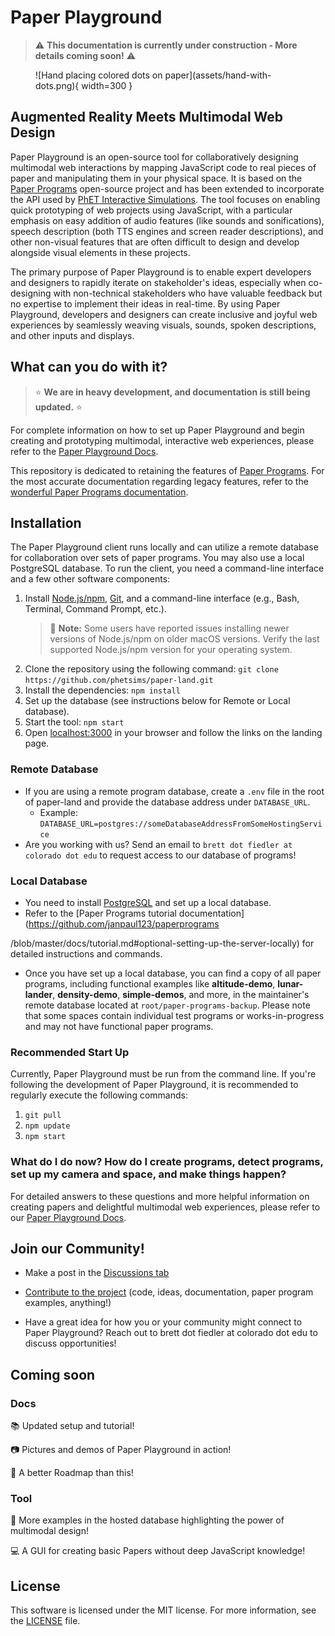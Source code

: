 # Paper Playground 

> :warning: **This documentation is currently under construction - More details coming soon!** :warning:

<figure markdown>
  ![Hand placing colored dots on paper](assets/hand-with-dots.png){ width=300 }
  <figcaption></figcaption>
</figure>

## Augmented Reality Meets Multimodal Web Design

Paper Playground is an open-source tool for collaboratively designing multimodal web interactions by mapping JavaScript code to real pieces of paper and manipulating them in your physical space. It is based on the [Paper Programs](https://paperprograms.org) open-source project and has been extended to incorporate the API used by [PhET Interactive Simulations](https://www.github.com/phetsims/). The tool focuses on enabling quick prototyping of web projects using JavaScript, with a particular emphasis on easy addition of audio features (like sounds and sonifications), speech description (both TTS engines and screen reader descriptions), and other non-visual features that are often difficult to design and develop alongside visual elements in these projects.

The primary purpose of Paper Playground is to enable expert developers and designers to rapidly iterate on stakeholder's ideas, especially when co-designing with non-technical stakeholders who have valuable feedback but no expertise to implement their ideas in real-time. By using Paper Playground, developers and designers can create inclusive and joyful web experiences by seamlessly weaving visuals, sounds, spoken descriptions, and other inputs and displays.

## What can you do with it?

> :star: **We are in heavy development, and documentation is still being updated.** :star:

For complete information on how to set up Paper Playground and begin creating and prototyping multimodal, interactive web experiences, please refer to the [Paper Playground Docs](https://phetsims.github.io/paper-land/).

This repository is dedicated to retaining the features of [Paper Programs](https://paperprograms.org). For the most accurate documentation regarding legacy features, refer to the [wonderful Paper Programs documentation](https://github.com/janpaul123/paperprograms/blob/master/docs/).

## Installation

The Paper Playground client runs locally and can utilize a remote database for collaboration over sets of paper programs. You may also use a local PostgreSQL database. To run the client, you need a command-line interface and a few other software components:

1. Install [Node.js/npm](https://nodejs.org/en/), [Git](https://git-scm.com/), and a command-line interface (e.g., Bash, Terminal, Command Prompt, etc.).
   > :red_circle: **Note:** Some users have reported issues installing newer versions of Node.js/npm on older macOS versions. Verify the last supported Node.js/npm version for your operating system.
2. Clone the repository using the following command: `git clone https://github.com/phetsims/paper-land.git`
3. Install the dependencies: `npm install`
4. Set up the database (see instructions below for Remote or Local database).
5. Start the tool: `npm start`
6. Open [localhost:3000](http://localhost:3000/) in your browser and follow the links on the landing page.

### Remote Database

- If you are using a remote program database, create a `.env` file in the root of paper-land and provide the database address under `DATABASE_URL`.
  - Example: `DATABASE_URL=postgres://someDatabaseAddressFromSomeHostingService`
- Are you working with us? Send an email to `brett dot fiedler at colorado dot edu` to request access to our database of programs!

### Local Database

- You need to install [PostgreSQL](https://www.postgresql.org/download/) and set up a local database.
- Refer to the [Paper Programs tutorial documentation](https://github.com/janpaul123/paperprograms

/blob/master/docs/tutorial.md#optional-setting-up-the-server-locally) for detailed instructions and commands.
- Once you have set up a local database, you can find a copy of all paper programs, including functional examples like **altitude-demo**, **lunar-lander**, **density-demo**, **simple-demos**, and more, in the maintainer's remote database located at `root/paper-programs-backup`. Please note that some spaces contain individual test programs or works-in-progress and may not have functional paper programs.

### Recommended Start Up

Currently, Paper Playground must be run from the command line. If you're following the development of Paper Playground, it is recommended to regularly execute the following commands:

1. `git pull`
2. `npm update`
3. `npm start`

### What do I do now? How do I create programs, detect programs, set up my camera and space, and make things happen?

For detailed answers to these questions and more helpful information on creating papers and delightful multimodal web experiences, please refer to our [Paper Playground Docs](https://phetsims.github.io/paper-land).

## Join our Community! 

- Make a post in the [Discussions tab](https://github.com/phetsims/paper-land/discussions/)
<!-- - Join us on our [Matrix Space](https://matrix.to/#/#interactive-paper-programming:matrix.org) -->
- [Contribute to the project](https://phetsims.github.io/paper-land/CONTRIBUTING/) (code, ideas, documentation, paper program examples, anything!)
<!-- - Join our open design meetings (Tuesdays from 12:00-13:00 Eastern Time). Find the zoom link in our Matrix Design channel. -->
- Have a great idea for how you or your community might connect to Paper Playground? Reach out to brett dot fiedler at colorado dot edu to discuss opportunities!

## Coming soon

### Docs
:books: Updated setup and tutorial!

:camera: Pictures and demos of Paper Playground in action!

:construction: A better Roadmap than this!

### Tool
:page_with_curl: More examples in the hosted database highlighting the power of multimodal design!

:computer: A GUI for creating basic Papers without deep JavaScript knowledge!

## License

This software is licensed under the MIT license. For more information, see the [LICENSE](https://github.com/phetsims/paper-land/blob/master/LICENSE) file.

<!-- Features
If Paper Playground has specific features that set it apart or provide unique functionality, you can include a section that highlights these features. For example, if it supports real-time collaboration or has a comprehensive library of pre-built components, you can describe those features in this section.

Demo or Screenshots
Including a section with a demo or screenshots can provide visual context and help users understand the capabilities of Paper Playground. You can showcase examples of paper prototypes created using the tool or provide screenshots of the user interface.

Roadmap
If you have a roadmap for the future development of Paper Playground, it can be useful to share it with users and contributors. This section can outline upcoming features, improvements, or bug fixes that you plan to work on.

Dependencies
If there are specific dependencies or external libraries that Paper Playground relies on, it can be helpful to list them in a dedicated section. Provide instructions on how to install or set up these dependencies if necessary.

API Documentation
If Paper Playground has an API that developers can utilize, you may consider providing API documentation. This can include details about available endpoints, request/response examples, and authentication mechanisms.

Troubleshooting or FAQs
Including a section with common troubleshooting tips or frequently asked questions can assist users in resolving common issues. Provide solutions to known problems or direct users to relevant resources such as forums or support channels. -->